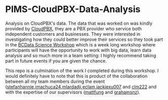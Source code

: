 # PIMS-CloudPBX-Data-Analysis
Analysis on CloudPBX's data. The data that was worked on was kindly provided by [CloudPBX](http://www.cloudpbx.ca/ "CloudPBX's Home Page"), they are a PBX provider who service both independent customers and businesses. They were interested in investigating how they could better improve their services so they took part in the [BCData Science Workshop](
http://workshop.bcdata.ca/2018/#about "BCData Home Page") which is a week long workshop where participants will have the opportunity to work with big data, learn data analysis and so much more in a team setting: I highly recommend taking part in future events if you are given the chance.

This repo is a culmination of the work I completed during this workshop. I would definitely have to note that this is product of the collaboration between all my team members during the event ([stefanhannie](https://github.com/stefanhannie),[imachuca24](https://github.com/imachuca24),[mlardadji](https://github.com/mlardadji),[eclam](https://github.com/eclam),[jackiexu007](https://github.com/jackiexu007) and [clm222](https://github.com/clm222) and with the expertise of our supervisors ([mattfung](https://github.com/mattfung) and [grahamsnz](https://github.com/gragamsnz)).


